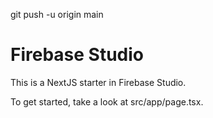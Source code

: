 git push -u origin main
# Firebase Studio

This is a NextJS starter in Firebase Studio.

To get started, take a look at src/app/page.tsx.
